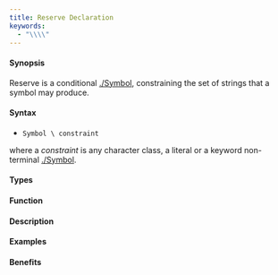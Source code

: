 ```yaml
---
title: Reserve Declaration
keywords:
  - "\\\\"
---
```


#### Synopsis

Reserve is a conditional [./Symbol](/docs//Rascal/Declarations/SyntaxDefinition/Symbol), constraining the set of strings that a symbol may produce.

#### Syntax

*  `Symbol \ constraint`


where a _constraint_ is any character class, a literal or a keyword non-terminal [./Symbol](/docs//Rascal/Declarations/SyntaxDefinition/Symbol).

#### Types

#### Function

#### Description

#### Examples

#### Benefits


